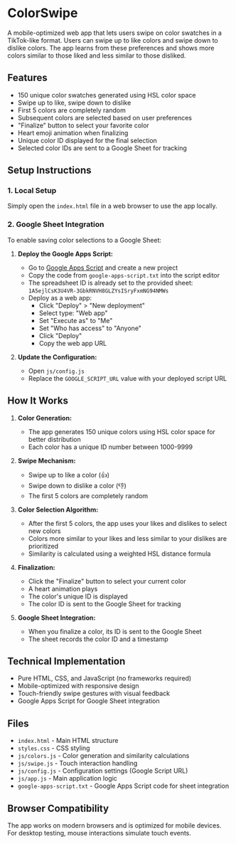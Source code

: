 # ColorSwipe

A mobile-optimized web app that lets users swipe on color swatches in a TikTok-like format. Users can swipe up to like colors and swipe down to dislike colors. The app learns from these preferences and shows more colors similar to those liked and less similar to those disliked.

## Features

- 150 unique color swatches generated using HSL color space
- Swipe up to like, swipe down to dislike
- First 5 colors are completely random
- Subsequent colors are selected based on user preferences
- "Finalize" button to select your favorite color
- Heart emoji animation when finalizing
- Unique color ID displayed for the final selection
- Selected color IDs are sent to a Google Sheet for tracking

## Setup Instructions

### 1. Local Setup

Simply open the `index.html` file in a web browser to use the app locally.

### 2. Google Sheet Integration

To enable saving color selections to a Google Sheet:

1. **Deploy the Google Apps Script:**
   - Go to [Google Apps Script](https://script.google.com/) and create a new project
   - Copy the code from `google-apps-script.txt` into the script editor
   - The spreadsheet ID is already set to the provided sheet: `1A5ejlCsK3U4VR-3GbkRNVH8GLZYsISryFxmNG94NMWs`
   - Deploy as a web app:
     - Click "Deploy" > "New deployment"
     - Select type: "Web app"
     - Set "Execute as" to "Me"
     - Set "Who has access" to "Anyone"
     - Click "Deploy"
     - Copy the web app URL

2. **Update the Configuration:**
   - Open `js/config.js`
   - Replace the `GOOGLE_SCRIPT_URL` value with your deployed script URL

## How It Works

1. **Color Generation:**
   - The app generates 150 unique colors using HSL color space for better distribution
   - Each color has a unique ID number between 1000-9999

2. **Swipe Mechanism:**
   - Swipe up to like a color (👍)
   - Swipe down to dislike a color (👎)
   - The first 5 colors are completely random

3. **Color Selection Algorithm:**
   - After the first 5 colors, the app uses your likes and dislikes to select new colors
   - Colors more similar to your likes and less similar to your dislikes are prioritized
   - Similarity is calculated using a weighted HSL distance formula

4. **Finalization:**
   - Click the "Finalize" button to select your current color
   - A heart animation plays
   - The color's unique ID is displayed
   - The color ID is sent to the Google Sheet for tracking

5. **Google Sheet Integration:**
   - When you finalize a color, its ID is sent to the Google Sheet
   - The sheet records the color ID and a timestamp

## Technical Implementation

- Pure HTML, CSS, and JavaScript (no frameworks required)
- Mobile-optimized with responsive design
- Touch-friendly swipe gestures with visual feedback
- Google Apps Script for Google Sheet integration

## Files

- `index.html` - Main HTML structure
- `styles.css` - CSS styling
- `js/colors.js` - Color generation and similarity calculations
- `js/swipe.js` - Touch interaction handling
- `js/config.js` - Configuration settings (Google Script URL)
- `js/app.js` - Main application logic
- `google-apps-script.txt` - Google Apps Script code for sheet integration

## Browser Compatibility

The app works on modern browsers and is optimized for mobile devices. For desktop testing, mouse interactions simulate touch events.
